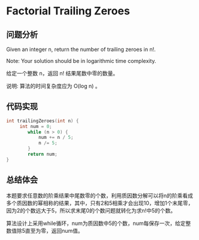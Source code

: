 #  Factorial Trailing Zeroes

## 问题分析
Given an integer n, return the number of trailing zeroes in n!.

Note: Your solution should be in logarithmic time complexity.

给定一个整数 n，返回 n! 结果尾数中零的数量。

说明: 算法的时间复杂度应为 O(log n) 。

## 代码实现
``` C
int trailingZeroes(int n) {
     int num = 0;
        while (n > 0) {
            num += n / 5;
            n /= 5;
        }
        return num;
}
```

## 总结体会

本题要求任意数的阶乘结果中尾数零的个数，利用质因数分解可以将n的阶乘看成多个质因数的幂相称的结果，其中，只有2和5相乘才会出现10，增加1个末尾零，因为2的个数远大于5，所以求末尾0的个数问题就转化为求n!中5的个数。

算法设计上采用while循环，num为质因数中5的个数，num每保存一次，给定整数值除5直至为零，返回num值。












